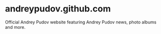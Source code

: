 andreypudov.github.com
======================

Official Andrey Pudov website featuring Andrey Pudov news, photo albums and more.
